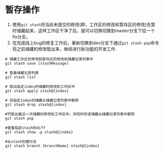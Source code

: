 # 暂存操作

1. 使用`git stash`将当前未提交的修改(即，工作区的修改和暂存区的修改)先暂时储藏起来，这样工作区干净了后，就可以切换切换到master分支下拉一个fix分支。
2. 在完成线上bug的修复工作后，重新切换到dev分支下通过`git stash pop`命令将之前储藏的修改取出来，继续进行新功能的开发工作.

```shell
# 储藏工作区的修改和暂存区的修改到储藏记录列表中
git stash save [stashMessage]

# 查看储藏记录列表
git stash list

# 取出指定index的储藏的修改到工作区中
git stash apply stash@{index}

# 将指定index的储藏从储藏记录列表中删除
git stash drop stash@{index}

#可取出最近一次储藏的修改到工作区中，并同时将该储藏从储藏记录列表中删除
git stash pop

#查看指定stash的diff
git stash show -p stash@{index}

#从stash创建分支
git stash branch [branchName] stash@{index}
```
